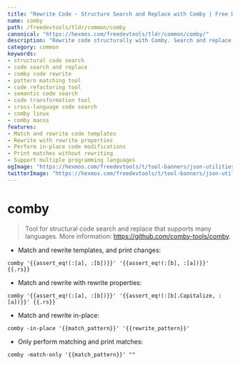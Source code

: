 ```yaml
---
title: "Rewrite Code - Structure Search and Replace with Comby | Free DevTools"
name: comby
path: /freedevtools/tldr/common/comby
canonical: "https://hexmos.com/freedevtools/tldr/common/comby/"
description: "Rewrite code structurally with Comby. Search and replace code patterns across multiple languages efficiently. Free online tool, no registration required."
category: common
keywords:
- structural code search
- code search and replace
- comby code rewrite
- pattern matching tool
- code refactoring tool
- semantic code search
- code transformation tool
- cross-language code search
- comby linux
- comby macos
features:
- Match and rewrite code templates
- Rewrite with rewrite properties
- Perform in-place code modifications
- Print matches without rewriting
- Support multiple programming languages
ogImage: "https://hexmos.com/freedevtools/t/tool-banners/json-utilities-banner.png"
twitterImage: "https://hexmos.com/freedevtools/t/tool-banners/json-utilities-banner.png"
---
```


# comby

> Tool for structural code search and replace that supports many languages.
> More information: <https://github.com/comby-tools/comby>.

- Match and rewrite templates, and print changes:

`comby '{{assert_eq!(:[a], :[b])}}' '{{assert_eq!(:[b], :[a])}}' {{.rs}}`

- Match and rewrite with rewrite properties:

`comby '{{assert_eq!(:[a], :[b])}}' '{{assert_eq!(:[b].Capitalize, :[a])}}' {{.rs}}`

- Match and rewrite in-place:

`comby -in-place '{{match_pattern}}' '{{rewrite_pattern}}'`

- Only perform matching and print matches:

`comby -match-only '{{match_pattern}}' ""`
